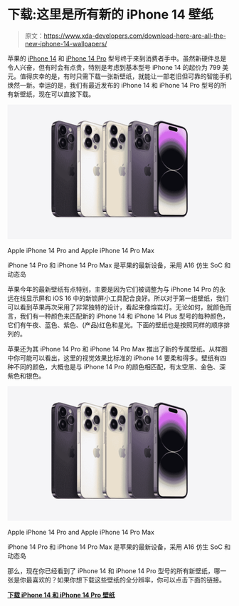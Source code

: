 # 下载:这里是所有新的 iPhone 14 壁纸

> 原文：<https://www.xda-developers.com/download-here-are-all-the-new-iphone-14-wallpapers/>

苹果的 [iPhone 14](https://www.xda-developers.com/apple-iphone-14/) 和 [iPhone 14 Pro](https://www.xda-developers.com/apple-iphone-14-pro/) 型号终于来到消费者手中。虽然新硬件总是令人兴奋，但有时会有点贵，特别是考虑到基本型号 iPhone 14 的起价为 799 美元。值得庆幸的是，有时只需下载一张新壁纸，就能让一部老旧但可靠的智能手机焕然一新。幸运的是，我们有最近发布的 iPhone 14 和 iPhone 14 Pro 型号的所有新壁纸，现在可以直接下载。

 <picture>![The iPhone 14 Pro and iPhone 14 Pro Max are the latest devices from Apple featuring the A16 Bionic SoC and Dynamic Island](img/e6eb865055acdbef33895af0ec23f6ae.png)</picture> 

Apple iPhone 14 Pro and Apple iPhone 14 Pro Max

iPhone 14 Pro 和 iPhone 14 Pro Max 是苹果的最新设备，采用 A16 仿生 SoC 和动态岛

苹果今年的最新壁纸有点特别，主要是因为它们被调整为与 iPhone 14 Pro 的永远在线显示屏和 iOS 16 中的新锁屏小工具配合良好。所以对于第一组壁纸，我们可以看到苹果再次采用了非常独特的设计，看起来像熔岩灯。无论如何，就颜色而言，我们有一种颜色来匹配新的 iPhone 14 和 iPhone 14 Plus 型号的每种颜色，它们有午夜、蓝色、紫色、(产品)红色和星光。下面的壁纸也是按照同样的顺序排列的。

苹果还为其 iPhone 14 Pro 和 iPhone 14 Pro Max 推出了新的专属壁纸。从样图中你可能可以看出，这里的视觉效果比标准的 iPhone 14 要柔和得多。壁纸有四种不同的颜色，大概也是与 iPhone 14 Pro 的颜色相匹配，有太空黑、金色、深紫色和银色。

 <picture>![The iPhone 14 Pro and iPhone 14 Pro Max are the latest devices from Apple featuring the A16 Bionic SoC and Dynamic Island](img/e6eb865055acdbef33895af0ec23f6ae.png)</picture> 

Apple iPhone 14 Pro and Apple iPhone 14 Pro Max

iPhone 14 Pro 和 iPhone 14 Pro Max 是苹果的最新设备，采用 A16 仿生 SoC 和动态岛

那么，现在你已经看到了 iPhone 14 和 iPhone 14 Pro 型号的所有新壁纸，哪一张是你最喜欢的？如果你想下载这些壁纸的全分辨率，你可以点击下面的链接。

**[下载 iPhone 14 和 iPhone 14 Pro 壁纸](https://www.androidfilehost.com/?fid=14871746926876823720)**